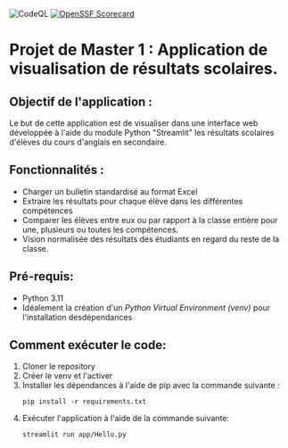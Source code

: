 ![CodeQL](https://github.com/ThomasBernard28/projetM1/actions/workflows/codeql.yml/badge.svg)
[![OpenSSF Scorecard](https://api.securityscorecards.dev/projects/github.com/ThomasBernard28/projetM1/badge)](https://securityscorecards.dev/viewer/?uri=github.com/ThomasBernard28/projetM1)

# Projet de Master 1 : Application de visualisation de résultats scolaires.

## Objectif de l'application : 

Le but de cette application est de visualiser dans une interface web développée à l'aide du module Python "Streamlit" les résultats scolaires d'élèves du cours d'anglais en secondaire.

## Fonctionnalités :

- Charger un bulletin standardisé au format Excel
- Extraire les résultats pour chaque élève dans les différentes compétences
- Comparer les élèves entre eux ou par rapport à la classe entière pour une, plusieurs ou toutes les compétences.
- Vision normalisée des résultats des étudiants en regard du reste de la classe.

## Pré-requis:

- Python 3.11
- Idéalement la création d'un _Python Virtual Environment (venv)_ pour l'installation desdépendances

## Comment exécuter le code:

1. Cloner le repository
2. Créer le venv et l'activer
3. Installer les dépendances à l'aide de pip avec la commande suivante :
   ```
   pip install -r requirements.txt
   ```
4. Exécuter l'application à l'aide de la commande suivante:
   ```
   streamlit run app/Hello.py
   ```
